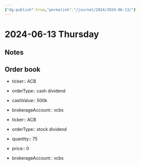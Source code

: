 ```yaml
---
{"dg-publish":true,"permalink":"/journal/2024/2024-06-13/"}
---
```


# 2024-06-13 Thursday

## Notes

## Order book

- ticker:: ACB
- orderType:: cash dividend
- cashValue:: 500k
- brokerageAccount:: vcbs

- ticker:: ACB
- orderType:: stock dividend
- quantity:: 75
- price:: 0
- brokerageAccount:: vcbs
